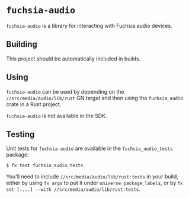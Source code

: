 # `fuchsia-audio`

`fuchsia-audio` is a library for interacting with Fuchsia audio devices.

## Building

This project should be automatically included in builds.

## Using

`fuchsia-audio` can be used by depending on the
`//src/media/audio/lib/rust` GN target and then using
the `fuchsia_audio` crate in a Rust project.

`fuchsia-audio` is not available in the SDK.

## Testing

Unit tests for `fuchsia-audio` are available in the
`fuchsia_audio_tests` package:

```
$ fx test fuchsia_audio_tests
```

You'll need to include `//src/media/audio/lib/rust:tests` in your
build, either by using `fx args` to put it under `universe_package_labels`, or
by `fx set [....] --with //src/media/audio/lib/rust:tests`.
